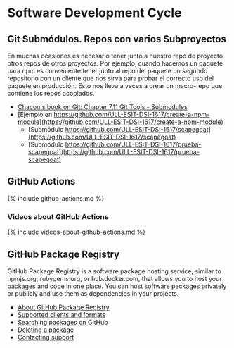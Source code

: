 # Software Development Cycle

## Git Submódulos. Repos con varios Subproyectos

En muchas ocasiones es necesario tener junto a nuestro repo de proyecto otros repos de otros proyectos.
Por ejemplo, cuando hacemos un paquete para npm es conveniente tener junto al repo del paquete un segundo 
repositorio con un cliente que nos sirva para probar el correcto uso del paquete en producción. 
Esto nos lleva a veces a crear 
un macro-repo que contiene los  repos acoplados.


* [Chacon's book on Git: Chapter 7.11 Git Tools - Submodules](https://git-scm.com/book/en/v2/Git-Tools-Submodules)
* [Ejemplo en https://github.com/ULL-ESIT-DSI-1617/create-a-npm-module](https://github.com/ULL-ESIT-DSI-1617/create-a-npm-module)
  - [Submódulo https://github.com/ULL-ESIT-DSI-1617/scapegoat](https://github.com/ULL-ESIT-DSI-1617/scapegoat)
  - [Submódulo https://github.com/ULL-ESIT-DSI-1617/prueba-scapegoat](https://github.com/ULL-ESIT-DSI-1617/prueba-scapegoat)

## GitHub Actions

{% include github-actions.md %}

### Videos about GitHub Actions

{% include videos-about-github-actions.md %}

## GitHub Package Registry

GitHub Package Registry is a software package hosting service, similar to npmjs.org, rubygems.org, or hub.docker.com, that allows you to host your packages and code in one place. You can host software packages privately or publicly and use them as dependencies in your projects.

*   [About GitHub Package Registry](https://help.github.com/en/github/managing-packages-with-github-package-registry/about-github-package-registry#about-github-package-registry)
*   [Supported clients and formats](https://help.github.com/en/github/managing-packages-with-github-package-registry/about-github-package-registry#supported-clients-and-formats)
*   [Searching packages on GitHub](https://help.github.com/en/github/managing-packages-with-github-package-registry/about-github-package-registry#searching-packages-on-github)
*   [Deleting a package](https://help.github.com/en/github/managing-packages-with-github-package-registry/about-github-package-registry#deleting-a-package)
*   [Contacting support](https://help.github.com/en/github/managing-packages-with-github-package-registry/about-github-package-registry#contacting-support)